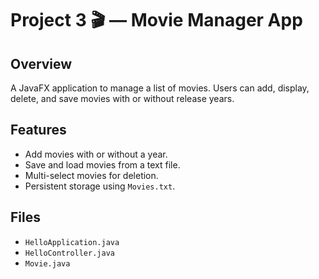 # Project 3 🎬 — Movie Manager App

## Overview
A JavaFX application to manage a list of movies. Users can add, display, delete, and save movies with or without release years.

## Features
- Add movies with or without a year.  
- Save and load movies from a text file.  
- Multi-select movies for deletion.  
- Persistent storage using `Movies.txt`.  

## Files
- `HelloApplication.java`  
- `HelloController.java`  
- `Movie.java`  
